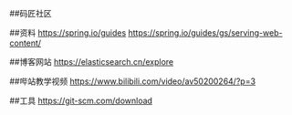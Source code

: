 ##码匠社区

##资料
https://spring.io/guides
https://spring.io/guides/gs/serving-web-content/

##博客网站
https://elasticsearch.cn/explore

##哔站教学视频
https://www.bilibili.com/video/av50200264/?p=3

##工具
https://git-scm.com/download